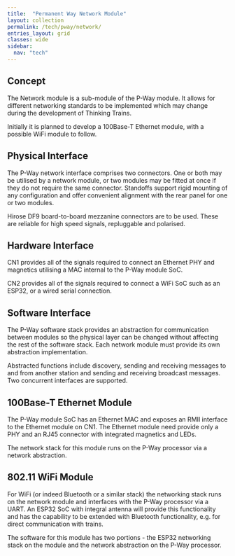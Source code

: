 ```yaml
---
title:  "Permanent Way Network Module"
layout: collection
permalink: /tech/pway/network/
entries_layout: grid
classes: wide
sidebar:
  nav: "tech"
---
```


## Concept

The Network module is a sub-module of the P-Way module. It allows for
different networking standards to be implemented which may change during the
development of Thinking Trains.

Initially it is planned to develop a 100Base-T Ethernet module, with a
possible WiFi module to follow.

## Physical Interface

The P-Way network interface comprises two connectors. One or both may be 
utilised by a network module, or two modules may be fitted at once if they
do not require the same connector. Standoffs support rigid mounting of any
configuration and offer convenient alignment with the rear panel for one or
two modules.

Hirose DF9 board-to-board mezzanine connectors are to be used. These are
reliable for high speed signals, repluggable and polarised.

## Hardware Interface

CN1 provides all of the signals required to connect an Ethernet PHY and
magnetics utilising a MAC internal to the P-Way module SoC.

CN2 provides all of the signals required to connect a WiFi SoC such as an
ESP32, or a wired serial connection.

## Software Interface

The P-Way software stack provides an abstraction for communication between
modules so the physical layer can be changed without affecting the rest of the
software stack. Each network module must provide its own abstraction
implementation.

Abstracted functions include discovery, sending and receiving messages to and
from another station and sending and receiving broadcast messages. Two
concurrent interfaces are supported.

## 100Base-T Ethernet Module

The P-Way module SoC has an Ethernet MAC and exposes an RMII interface to the
Ethernet module on CN1. The Ethernet module need provide only a PHY and an
RJ45 connector with integrated magnetics and LEDs.

The network stack for this module runs on the P-Way processor via a network
abstraction.

## 802.11 WiFi Module

For WiFi (or indeed Bluetooth or a similar stack) the networking stack runs on
the network module and interfaces with the P-Way processor via a UART. An
ESP32 SoC with integral antenna will provide this functionality and has the
capability to be extended with Bluetooth functionality, e.g. for direct
communication with trains.

The software for this module has two portions - the ESP32 networking stack
on the module and the network abstraction on the P-Way processor.

